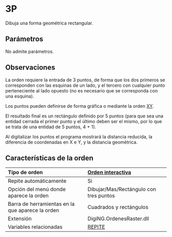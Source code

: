 # 3P

Dibuja una forma geométrica rectangular.

## Parámetros

No admite parámetros.

## Observaciones

La orden requiere la entrada de 3 puntos, de forma que los dos primeros se corresponden con las esquinas de un lado, y el tercero con cualquier punto perteneciente al lado opuesto \(no es necesario que se corresponda con una esquina\).

Los puntos pueden definirse de forma gráfica o mediante la orden [XY](/digi3d-net/referencia/ventana-de-dibujo/ordenes/x/xy.md).

El resultado final es un rectángulo definido por 5 puntos \(para que sea una entidad cerrada el primer punto y el último deben ser el mismo, por lo que se trata de una entidad de 5 puntos, 4 + 1\).

Al digitalizar los puntos el programa mostrará la distancia reducida, la diferencia de coordenadas en X e Y, y la distancia geométrica.

## Características de la orden

| Tipo de orden | [Orden interactiva](3p.md) |
| :--- | :--- |
| Repite automáticamente | Si |
| Opción del menú donde aparece la orden | Dibujar/Mas/Rectángulo con tres puntos |
| Barra de herramientas en la que aparece la orden | Cuadrados y rectángulos |
| Extensión | DigiNG.OrdenesRaster.dll |
| Variables relacionadas | [REPITE](/digi3d-net/referencia/ventana-de-dibujo/variables/r/repite.md) |

